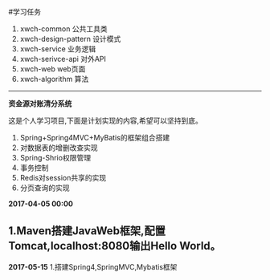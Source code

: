#学习任务
1. xwch-common          公共工具类
2. xwch-design-pattern  设计模式
3. xwch-service         业务逻辑
4. xwch-serivce-api     对外API
5. xwch-web             web页面
6. xwch-algorithm       算法


-----------------------------------------------------------

**资金源对账清分系统**

这是个人学习项目,下面是计划实现的内容,希望可以坚持到底。
1. Spring+Spring4MVC+MyBatis的框架组合搭建
2. 对数据表的增删改查实现
3. Spring-Shrio权限管理
4. 事务控制
5. Redis对session共享的实现
6. 分页查询的实现




**2017-04-05 00:00**

1.Maven搭建JavaWeb框架,配置Tomcat,localhost:8080输出Hello World。
-----------------------------------------
**2017-05-15**
1.搭建Spring4,SpringMVC,Mybatis框架

